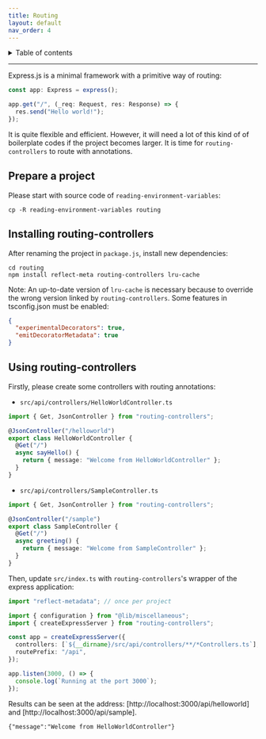 ```yaml
---
title: Routing
layout: default
nav_order: 4
---
```


<!-- markdownlint-disable MD033 -->
<details closed markdown="block">
  <summary>
    Table of contents
  </summary>
  {: .text-delta }
- TOC
{:toc}
</details>

---

Express.js is a minimal framework with a primitive way of routing:

```typescript
const app: Express = express();

app.get("/", (_req: Request, res: Response) => {
  res.send("Hello world!");
});
```

It is quite flexible and efficient. However, it will need a lot of this kind of
of boilerplate codes if the project becomes larger. It is time for
`routing-controllers` to route with annotations.

## Prepare a project

Please start with source code of `reading-environment-variables`:

```shell
cp -R reading-environment-variables routing
```

## Installing routing-controllers

After renaming the project in `package.js`, install new dependencies:

```shell
cd routing
npm install reflect-meta routing-controllers lru-cache
```

Note: An up-to-date version of `lru-cache` is necessary because to override the
wrong version linked by `routing-controllers`. Some features in tsconfig.json
must be enabled:

```json
{
  "experimentalDecorators": true,
  "emitDecoratorMetadata": true
}
```

## Using routing-controllers

Firstly, please create some controllers with routing annotations:

- `src/api/controllers/HelloWorldController.ts`

```typescript
import { Get, JsonController } from "routing-controllers";

@JsonController("/helloworld")
export class HelloWorldController {
  @Get("/")
  async sayHello() {
    return { message: "Welcome from HelloWorldController" };
  }
}
```

- `src/api/controllers/SampleController.ts`

```typescript
import { Get, JsonController } from "routing-controllers";

@JsonController("/sample")
export class SampleController {
  @Get("/")
  async greeting() {
    return { message: "Welcome from SampleController" };
  }
}
```

Then, update `src/index.ts` with `routing-controllers`'s wrapper of the express
application:

```typescript
import "reflect-metadata"; // once per project

import { configuration } from "@lib/miscellaneous";
import { createExpressServer } from "routing-controllers";

const app = createExpressServer({
  controllers: [`${__dirname}/src/api/controllers/**/*Controllers.ts`],
  routePrefix: "/api",
});

app.listen(3000, () => {
  console.log(`Running at the port 3000`);
});
```

Results can be seen at the address: [http://localhost:3000/api/helloworld] and
[http://localhost:3000/api/sample].

```text
{"message":"Welcome from HelloWorldController"}
```
